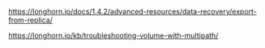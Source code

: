 https://longhorn.io/docs/1.4.2/advanced-resources/data-recovery/export-from-replica/

https://longhorn.io/kb/troubleshooting-volume-with-multipath/
